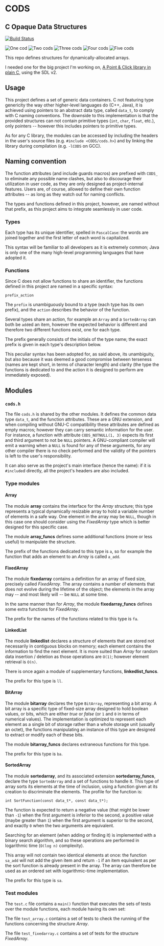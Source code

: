 # CODS

## C Opaque Data Structures


[![Build Status](https://travis-ci.org/Moonstroke/CODS.svg?branch=master)
](https://travis-ci.org/Moonstroke/CODS)


![One cod][1]
![Two cods][1]
![Three cods][1]
![Four cods][1]
![Five cods][1]

This repo defines structures for dynamically-allocated arrays.

I needed one for the big project I'm working on, [A Point & Click library in
plain C](https://github.com/Moonstroke/C-SDL-Point-Click), using the SDL v2.




## Usage


This project defines a set of generic data containers. C not featuring type
genericity the way other higher-level languages do (C++, Java), it is achieved
using pointers to an abstract data type, called `data_t`, to comply with C
naming conventions.
The downside to this implementation is that the provided structures can not
contain primitive types (`int`, `char`, `float`, etc.), only pointers -- however
this includes pointers to primitive types.

As for any C library, the modules can be accessed by including the headers in
the user's source files (e.g. `#include <CODS/cods.h>`) and by linking the
library during compilation (e.g. `-lCODS` on GCC).




## Naming convention


The function attributes (and include guards macros) are prefixed with `CODS_` to
eliminate any possible name clashes, but also to discourage their utilization in
user code, as they are only designed as project-internal features.
Users are, of course, allowed to define their own function attributes -- as long
as they watch out for naming conflicts.

The types and functions defined in this project, however, are named without that
prefix, as this project aims to integrate seamlessly in user code.


### Types

Each type has its unique identifier, spelled in `PascalCase`: the words are
joined together and the first letter of each word is capitalized.

This syntax will be familiar to all developers as it is extremely common; Java
is only one of the many high-level programming languages that have adopted it.


### Functions

Since C does not allow functions to share an identifier, the functions defined
in this project are named in a specific syntax:

    prefix_action

The `prefix` is unambiguously bound to a type (each type has its own prefix),
and the `action` describes the behavior of the function.

Several types share an action, for example an `Array` and a `SortedArray` can
both be `add`ed an item, however the expected behavior is different and
therefore two different functions exist, one for each type.

The prefix generally consists of the initials of the type name; the exact prefix
is given in each type's description below.

This peculiar syntax has been adopted for, as said above, its unambiguity, but
also because it was deemed a good compromise between terseness (names are kept
short, in terms of character length) and clarity (the type the functions is
dedicated to and the action it is designed to perform are immediately exposed).



## Modules


### `cods.h`

The file `cods.h` is shared by the other modules. It defines the common data
type `data_t`, and the function attributes. These are a GNU extension, and when
compiling without GNU-C compatibility these attributes are defined as empty
macros; however they can carry semantic information for the user. For instance,
a function with attribute `CODS_NOTNULL(1, 3)` expects its first and third
argument to not be `NULL` pointers. A GNU-compliant compiler will emit a warning
when a `NULL` is found for any of these arguments, for any other compiler there
is no check performed and the validity of the pointers is left to the user's
responsibility.

It can also serve as the project's main interface (hence the name): if it is
`#include`d directly, all the project's headers are also included.


### Type modules

#### Array

The module **array** contains the interface for the *Array* structure; this type
represents a typical dynamically resizable array to hold a variable number of
elements in a safe way. One element in the array may be `NULL`, though in this
case one should consider using the *FixedArray* type which is better
designed for this specific case.

The module **array_funcs** defines some additional functions (more or less
useful) to manipulate the structure.

The prefix of the functions dedicated to this type is `a`, so for example the
function that adds an element to an *Array* is called `a_add`.


#### FixedArray

The module **fixedarray** contains a definition for an array of fixed size,
precisely called *FixedArray*. The array contains a number of elements that does
not evolve during the lifetime of the object; the elements in the array may --
and most likely will -- be `NULL` at some time.

In the same manner than for *Array*, the module **fixedarray_funcs** defines
some extra functions for *FixedArray*.

The prefix for the names of the functions related to this type is `fa`.


#### LinkedList

The module **linkedlist** declares a structure of elements that are stored not
necessarily in contiguous blocks on memory; each element contains the
information to find the next element. It is more suited than *Array* for random
data insertion / deletion as those operations are `O(1)`; however element
retrieval is `O(n)`.

There is once again a module of supplementary functions, **linkedlist_funcs**.

The prefix for this type is `ll`.


#### BitArray

The module **bitarray** declares the type `BitArray`, representing a bit array.
A bit array is a specific type of fixed-size array designed to hold boolean
values, or bits, which are either *true* or *false* (or `1` and `0` in terms of
numerical values). The implementation is optimized to represent each element as
a single bit of storage rather than a whole storage unit (usually an octet), the
functions manipulating an instance of this type are designed to extract or
modify each of these bits.

The module **bitarray_funcs** declares extraneous functions for this type.

The prefix for this type is `ba`.


#### SortedArray

The module **sortedarray**, and its associated extension **sortedarray_funcs**,
declare the type `SortedArray` and a set of functions to handle it.
This type of array sorts its elements at the time of inclusion, using a function
given at its creation to discriminate the elements. The profile for the function
is:

    int SortFunction(const data_t*, const data_t*);

The function is expected to return a negative value (that might be lower than
`-1`) when the first argument is inferior to the second, a positive value (maybe
greater than `1`) when the first argument is superior to the second, and exactly
`0` when the two arguments are equivalent.

Searching for an element (when adding or finding it) is implemented with a
binary search algorithm, and so these operations are performed in logarithmic
time (`O(log n)` complexity).

This array will not contain two identical elements at once: the function
`sa_add` will not add the given item and return `-1` if an item equivalent as
per the sort function is already present in the array. The array can therefore
be used as an ordered set with logarithmic-time implementation.

The prefix for this type is `sa`.



### Test modules

The `test.c` file contains a `main()` function that executes the sets of tests
over the module functions, each module having its own set:

The file `test_array.c` contains a set of tests to check the running of the
functions concerning the structure *Array*.

The file `test_fixedarray.c` contains a set of tests for the structure
*FixedArray*.





[1]: https://vignette.wikia.nocookie.net/minecraft/images/a/ab/RawFish.png/revision/latest "Cods!"

